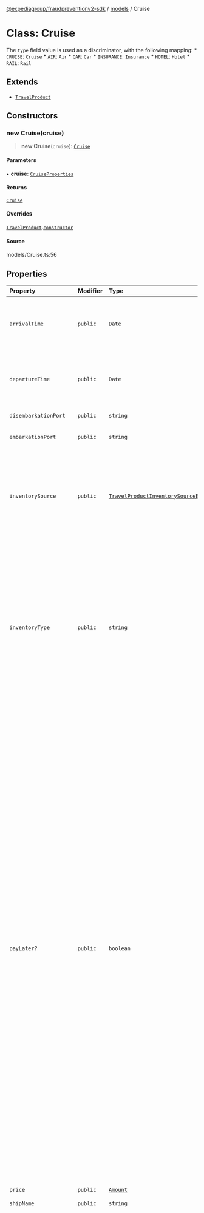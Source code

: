 [@expediagroup/fraudpreventionv2-sdk](../../index.md) / [models](../index.md) / Cruise

# Class: Cruise

The `type` field value is used as a discriminator, with the following mapping: * `CRUISE`: `Cruise` * `AIR`: `Air` * `CAR`: `Car` * `INSURANCE`: `Insurance` * `HOTEL`: `Hotel` * `RAIL`: `Rail`

## Extends

- [`TravelProduct`](TravelProduct.md)

## Constructors

### new Cruise(cruise)

> **new Cruise**(`cruise`): [`Cruise`](Cruise.md)

#### Parameters

• **cruise**: [`CruiseProperties`](../interfaces/CruiseProperties.md)

#### Returns

[`Cruise`](Cruise.md)

#### Overrides

[`TravelProduct`](TravelProduct.md).[`constructor`](TravelProduct.md#constructors)

#### Source

models/Cruise.ts:56

## Properties

| Property | Modifier | Type | Description | Inherited from |
| :------ | :------ | :------ | :------ | :------ |
| `arrivalTime` | `public` | `Date` | Local date and time of arrival from original arrival location, in ISO-8601 date and time format `yyyy-MM-ddTHH:mm:ss.SSSZ`. | - |
| `departureTime` | `public` | `Date` | Local date and time of departure from original departure location, in ISO-8601 date and time format `yyyy-MM-ddTHH:mm:ss.SSSZ`. | - |
| `disembarkationPort` | `public` | `string` | The cruise\'s final destination. | - |
| `embarkationPort` | `public` | `string` | Location from where cruise will depart. | - |
| `inventorySource` | `public` | [`TravelProductInventorySourceEnum`](../type-aliases/TravelProductInventorySourceEnum.md) | Identifies the business model through which the supply is being sold. Merchant/Agency. * `MERCHANT` is used when Partner is the merchant of record for this order. * `AGENCY` is used when this order is through an agency booking. | [`TravelProduct`](TravelProduct.md).`inventorySource` |
| `inventoryType` | `public` | `string` | Type of inventory. Ensure attributes mentioned in dictionary below are set to corresponding values only. `inventory_type` has the following mapping with TravelProduct `type` attribute: *       inventory_type            :      type * ------------------------------------------------------ *  `Cruise`                       : `CRUISE` *  `Air`                          : `AIR` *  `Car`                          : `CAR` *  `Insurance`                    : `INSURANCE` *  `Hotel`                        : `HOTEL` *  `Rail`                         :  `RAIL` | [`TravelProduct`](TravelProduct.md).`inventoryType` |
| `payLater?` | `public` | `boolean` | The attribute serves as a boolean indicator that significantly influences the handling of payment information during the fraud prevention process: * When \'pay_later\' is set to \'true\':   - This configuration signals that payment information is optional for the booking. Travelers are given the choice to defer payment until they arrive at the rental counter following the completion of the booking.   - It is imperative for partners to explicitly set this attribute to \'true\' when payment information can be optional for a particular booking scenario. * When \'pay_later\' is set to \'false\':   - In this mode, the attribute mandates the inclusion of payment information during the order purchase screen request. Travelers are required to provide payment details.   - Partners must exercise caution and ensure they supply the necessary payment information, as failure to do so in cases where \'pay_later\' is set to \'false\' will result in a \'Bad Request\' error. This error helps maintain the consistency and accuracy of the fraud prevention process and payment handling. | [`TravelProduct`](TravelProduct.md).`payLater` |
| `price` | `public` | [`Amount`](Amount.md) | - | [`TravelProduct`](TravelProduct.md).`price` |
| `shipName` | `public` | `string` | Name of the cruise ship. | - |
| `travelersReferences?` | `public` | `string`[] | List of travelerGuids who are part of the traveling party on the order for the product. Information for each product and its required travelers should be provided in the API request. If the product booking does not require accompanying quest information then that does not need to be provided in the API request. Example: * For Air products, all travelers\' details are required to complete the booking. * For Hotel products, typically the details on the person checking-in is required. * For Car products, typically only the primary driver information is required. If multiple traveler details are in the itinerary, this structure allows to fill up traveler details once in the `travelers` section, and then associate individual products to the respective travelers. This association is made using `traveler_id` field. A GUID can be generated for each object in the `travelers` section. The same GUID can be provided in the `traveler_references` below. The `travelers` array should have at least one `traveler` object, and each `traveler` object should have a `traveler_id` which is not necessarily an account id. Example: *   Travelers * ------------ *  A - GUID1 *  B - GUID2 *  C - GUID3 * *   Products * ------------ * Air *   [GUID1, GUID2, GUID3] * Hotel *   [GUID1] * Car *   [GUID3] * Rail *   [GUID2] * The example above demonstrates the association of travelers with various products. * All three travelers (A, B, and C) are associated with the Air product. * Traveler A is associated with the Hotel. * Traveler C is associated with the Car product. * Traveler B is associated with the Rail product. | [`TravelProduct`](TravelProduct.md).`travelersReferences` |
| `type` | `readonly` | `"CRUISE"` | - | - |

